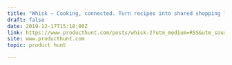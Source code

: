 ```yaml
---
title: "Whisk — Cooking, connected. Turn recipes into shared shopping lists"
draft: false
date: 2019-12-17T15:18:00Z
link: https://www.producthunt.com/posts/whisk-2?utm_medium=RSS&utm_source=hune
site: www.producthunt.com
topic: product hunt  

---
```


